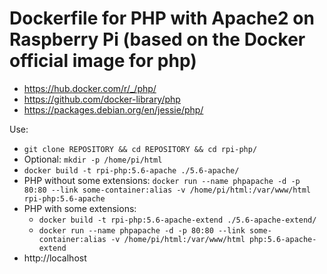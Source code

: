 # Dockerfile for PHP with Apache2 on Raspberry Pi (based on the Docker official image for php)
* https://hub.docker.com/r/_/php/
* https://github.com/docker-library/php
* https://packages.debian.org/en/jessie/php/

Use:
* ``` git clone REPOSITORY && cd REPOSITORY && cd rpi-php/ ```
* Optional: ``` mkdir -p /home/pi/html ```
* ``` docker build -t rpi-php:5.6-apache ./5.6-apache/ ``` 
* PHP without some extensions: ``` docker run --name phpapache -d -p 80:80 --link some-container:alias -v /home/pi/html:/var/www/html rpi-php:5.6-apache ```
* PHP with some extensions:
	* ``` docker build -t rpi-php:5.6-apache-extend ./5.6-apache-extend/ ```
	* ``` docker run --name phpapache -d -p 80:80 --link some-container:alias -v /home/pi/html:/var/www/html php:5.6-apache-extend ``` 
* http://localhost 
